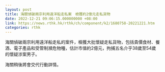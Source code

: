 ```yaml
---
layout: post
title: 海關偵破兩宗利用遠洋船走私案　檢獲約2億元走私貨物
date: 2022-12-21 09:06:15.000000000 +08:00
link: https://news.rthk.hk/rthk/ch/component/k2/1680758-20221221.htm
categories: rthk
---
```


海關偵破兩宗利用遠洋船走私的案件，檢獲大批懷疑走私貨物，包括貴價食材、餐酒、電子產品和受管制瀕危物種，估計市值約2億元，拘捕五名介乎38歲至54歲的懷疑涉案男子。

海關稍後將會交代行動詳情。
